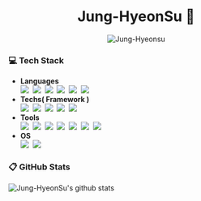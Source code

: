 <h1><div align="center">Jung-HyeonSu 👋 </div></h1>
<p align="center"> <img src="https://komarev.com/ghpvc/?username=Jung-Hyeonsu&label=PROFILE+VIEWS" alt="Jung-Hyeonsu"> 

### :computer: Tech Stack
- **Languages** </br>
<img src="https://img.shields.io/badge/Java-007396?style=flat-square&logo=Java&logoColor=white"/>&nbsp;
<img src="https://img.shields.io/badge/C-A8B9CC?style=flat-square&logo=C&logoColor=white"/>&nbsp;
<img src="https://img.shields.io/badge/C++-00599C?style=flat-square&logo=C++&logoColor=white"/>&nbsp;
<img src="https://img.shields.io/badge/Python-3766AB?style=flat-square&logo=Python&logoColor=white"/>&nbsp;
<img src="https://img.shields.io/badge/HTML5-E34F26?style=flat-square&logo=HTML5&logoColor=white"/>&nbsp;
<img src="https://img.shields.io/badge/JavaScript-F7DF1E?style=flat-square&logo=JavaScript&logoColor=black"/>&nbsp;
- **Techs( Framework )** </br>
<img src="https://img.shields.io/badge/SpringBoot-6DB33F?style=flat-square&logo=Oracle&logoColor=white"/></a>&nbsp;
<img src="https://img.shields.io/badge/Oracle-F80000?style=flat-square&logo=Oracle&logoColor=white"/></a>&nbsp;
<img src="https://img.shields.io/badge/MySQL-4479A1?style=flat-square&logo=MySQL&logoColor=white"></a>&nbsp;
<img src="https://img.shields.io/badge/Arduino-00979D?style=flat-square&logo=Arduino&logoColor=white"/></a>&nbsp;
<img src="https://img.shields.io/badge/Android-3DDC84?style=flat-square&logo=Android&logoColor=black"/></a>&nbsp;
- **Tools**  </br>
<img src="https://img.shields.io/badge/Apache NetBeans IDE-1B6AC6?style=flat-square&logo=Apache NetBeans IDE&logoColor=white"/></a>&nbsp;
<img src="https://img.shields.io/badge/Android Studio-3DDC84?style=flat-square&logo=Android Studio&logoColor=black"/></a>&nbsp;
<img src="https://img.shields.io/badge/Visual Studio-5C2D91?style=flat-square&logo=Visual Studio&logoColor=white"/></a>&nbsp;
<img src="https://img.shields.io/badge/Visual Studio Code-007ACC?style=flat-square&logo=Visual Studio Code&logoColor=white"/></a>&nbsp;
<img src="https://img.shields.io/badge/IntelliJ IDEA-000000?style=flat-square&logo=IntelliJ IDEA&logoColor=white"/></a>&nbsp;
<img src="https://img.shields.io/badge/Git-F05032?style=flat-square&logo=Git&logoColor=white"/></a>&nbsp;
<img src="https://img.shields.io/badge/GitHub-181717?style=flat-square&logo=GitHub&logoColor=white"/></a>&nbsp;
- **OS**  </br>
<img src="https://img.shields.io/badge/Windows-0078D6?style=flat-square&logo=Windows&logoColor=white"/></a>&nbsp;
<img src="https://img.shields.io/badge/-Linux-grey?logo=linux"/></a>&nbsp;
 
### :clipboard: GitHub Stats
![Jung-HyeonSu's github stats](https://github-readme-stats.vercel.app/api?username=Jung-HyeonSu&show_icons=true&theme=graywhite)

